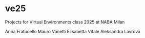 # ve25
Projects for Virtual Environments class 2025 at NABA Milan

Anna Fratucello
Mauro Vanetti
Elisabetta Vitale
Aleksandra Lavrova
